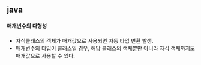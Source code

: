 ## java
#### 매개변수의 다형성
- 자식클래스의 객체가 매개값으로 사용되면 자동 타입 변환 발생.
- 매개변수의 타입이 클래스일 경우, 해당 클래스의 캑체뿐만 아니라 자식 객체까지도 매개값으로 사용할 수 있다.
